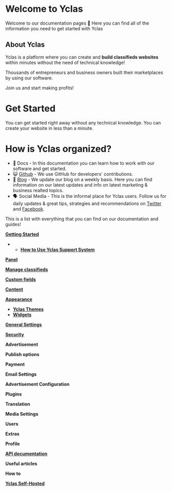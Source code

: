 # Welcome to Yclas

Welcome to our documentation pages **👋** Here you can find all of the information you need to get started with Yclas

## About Yclas

    
Yclas is a platform where you can create and **build classifieds websites** within minutes without the need of technical knowledge!

Thousands of entrepreneurs and business owners built their marketplaces by using our software. 

Join us and start making profits!

# Get Started
You can get started right away without any technical knowledge. You can create your website in less than a minute.

# How is Yclas organized? 

 - 📖 Docs - In this documentation you can learn how to work with our software and get started.
- 😺 [Github](https://github.com/yclas) - We use GitHub for developers' contributions. 
 - 📝 [Blog](yclas.com/blog) - We update our blog on a weekly basis. Here you can find information on our latest updates and info on latest marketing & business realted topics.
 - 🗣 Social Media - This is the informal place for Yclas users. Follow us for daily updates & great tips, strategies and recommendations on [Twitter](https://twitter.com/Yclascom) and [Facebook](https://www.facebook.com/yclascom/). 

This is a list with everything that you can find on our documentation and guides! 

[**Getting Started**](README.md)

 -  -  [**How to Use Yclas Support System**](Home-how-to-use-yclas-support-system.md) 

[**Panel**](panel.md)

[**Manage classifieds**](Classifieds.md)

[**Custom fields**](Custom-fields.md)

[**Content**](Content.md)


[**Appearance**](Appearance.md)

  - [**Yclas Themes**](Themes.md)
  - [**Widgets**](Widgets.md)

[**General Settings**](General-Settings.md)

 [**Security**](Security.md)


 

**Advertisement**


**Publish options**


**Payment**


**Email Settings**


**Advertisement Configuration**

**Plugins**

**Translation**

**Media Settings**

**Users**

**Extras**


**Profile**

[**API documentation**](api-documentation.md)

**Useful articles**

**How to**

[**Yclas Self-Hosted**](self-hosted.md)



